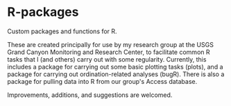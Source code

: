 # R-packages
Custom packages and functions for R.

These are created principally for use by my research group at the USGS Grand Canyon Monitoring and Research Center, to facilitate common R tasks that I (and others) carry out with some regularity.
Currently, this includes a package for carrying out some basic plotting tasks (plots), and a package for carrying out ordination-related analyses (bugR). There is also a package for pulling data into R from our group's Access database.

Improvements, additions, and suggestions are welcomed.

